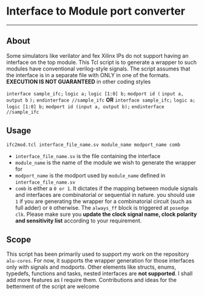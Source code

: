 # Interface to Module port converter

-----------------------------------------

## About

Some simulators like verilator and fex Xilinx IPs do not support having an interface on the top module. This Tcl script is to generate a wrapper to such modules have conventional verilog-style signals. The script assumes that the interface is in a separate file with ONLY in one of the formats. **EXECUTION IS NOT GUARANTEED** in other coding styles

`interface sample_ifc;`
`logic a;`
`logic [1:0] b;`
`modport id (`
`input a,`
`output b`
`);`
`endinterface //sample_ifc`
**OR**
`interface sample_ifc;`
`logic a;`
`logic [1:0] b;`
`modport id (input a, output b);`
`endinterface //sample_ifc`

## Usage

`ifc2mod.tcl interface_file_name.sv module_name modport_name comb`

- `interface_file_name.sv` is the file containing the interface
- `module_name` is the name of the module we wish to generate the wrapper for
- `modport_name` is the modport used by `module_name` defined in `interface_file_name.sv`
- `comb` is either a `0 or 1`. It dictates if the mapping between module signals and interfaces are combinatorial or sequential in nature. you should use `1` if you are generating the wrapper for a combinatorial circuit (such as full adder) or `0` otherwise. The `always_ff` block is triggered at `posedge clk`. Please make sure you **update the clock signal name, clock polarity and sensitivity list** according to your requirement.  

## Scope

This script has been primarily used to support my work on the repository `alu-cores`. For now, it supports the wrapper generation for those interfaces only with signals and modports. Other elements like structs, enums, typedefs, functions and tasks, nested interfaces are **not supported**. I shall add more features as I require them. Contributions and ideas for the betterment of the script are welcome
